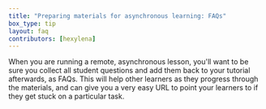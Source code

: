 ```yaml
---
title: "Preparing materials for asynchronous learning: FAQs"
box_type: tip
layout: faq
contributors: [hexylena]
---
```


When you are running a remote, asynchronous lesson, you'll want to be sure you collect all student questions and add them back to your tutorial afterwards, as FAQs. This will help other learners as they progress through the materials, and can give you a very easy URL to point your learners to if they get stuck on a particular task.
